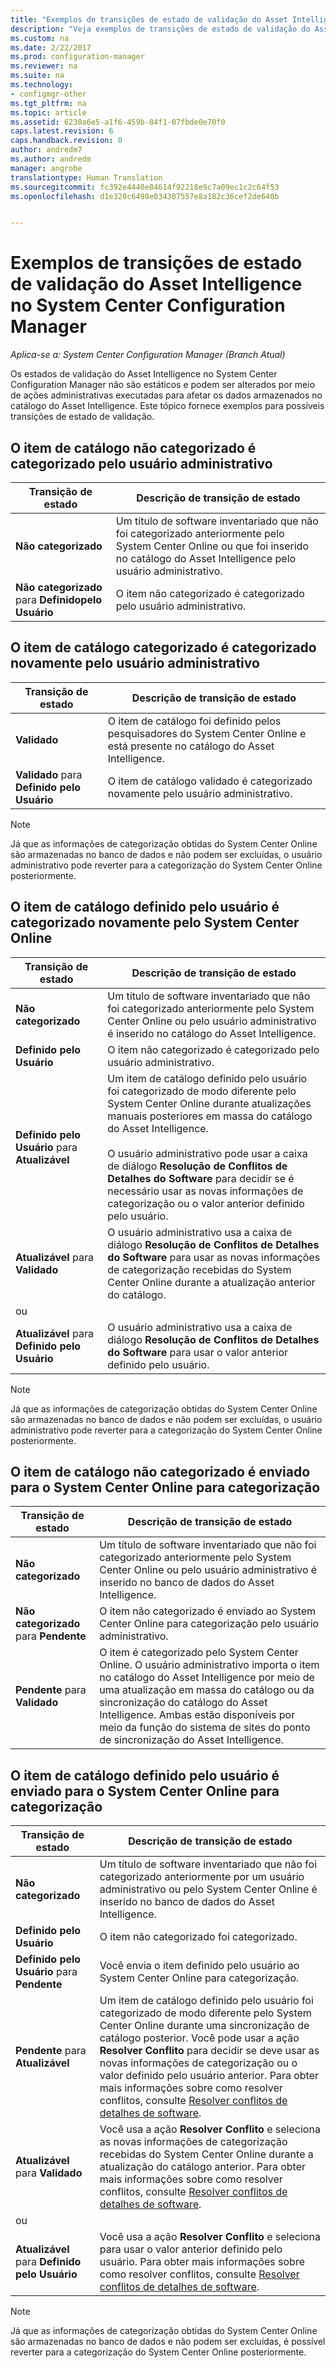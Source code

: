 ```yaml
---
title: "Exemplos de transições de estado de validação do Asset Intelligence | Microsoft Docs"
description: "Veja exemplos de transições de estado de validação do Asset Intelligence no System Center Configuration Manager."
ms.custom: na
ms.date: 2/22/2017
ms.prod: configuration-manager
ms.reviewer: na
ms.suite: na
ms.technology:
- configmgr-other
ms.tgt_pltfrm: na
ms.topic: article
ms.assetid: 6230a6e5-a1f6-459b-84f1-07fbde0e70f0
caps.latest.revision: 6
caps.handback.revision: 0
author: andredm7
ms.author: andredm
manager: angrobe
translationtype: Human Translation
ms.sourcegitcommit: fc392e4440e84614f92218e9c7a09ec1c2c64f53
ms.openlocfilehash: d1e320c6498e034307557e8a182c36cef2de640b


---
```

# <a name="example-validation-state-transitions-for-asset-intelligence-in-system-center-configuration-manager"></a>Exemplos de transições de estado de validação do Asset Intelligence no System Center Configuration Manager

*Aplica-se a: System Center Configuration Manager (Branch Atual)*

Os estados de validação do Asset Intelligence no System Center Configuration Manager não são estáticos e podem ser alterados por meio de ações administrativas executadas para afetar os dados armazenados no catálogo do Asset Intelligence. Este tópico fornece exemplos para possíveis transições de estado de validação.

##  <a name="a-namebkmkuncategorizediscategorizeda-uncategorized-catalog-item-is-categorized-by-the-administrative-user"></a><a name="BKMK_UncategorizedIsCategorized"></a> O item de catálogo não categorizado é categorizado pelo usuário administrativo  

|**Transição de estado**|**Descrição de transição de estado**|  
|--------------------------|--------------------------------------|  
|**Não categorizado**|Um título de software inventariado que não foi categorizado anteriormente pelo System Center Online ou que foi inserido no catálogo do Asset Intelligence pelo usuário administrativo.|  
|**Não categorizado** para **Definidopelo Usuário**|O item não categorizado é categorizado pelo usuário administrativo.|  

##  <a name="a-namebkmkcategorizedisrecategorizeda-categorized-catalog-item-is-recategorized-by-the-administrative-user"></a><a name="BKMK_CategorizedIsReCategorized"></a> O item de catálogo categorizado é categorizado novamente pelo usuário administrativo  

|**Transição de estado**|**Descrição de transição de estado**|  
|--------------------------|--------------------------------------|  
|**Validado**|O item de catálogo foi definido pelos pesquisadores do System Center Online e está presente no catálogo do Asset Intelligence.|  
|**Validado** para **Definido pelo Usuário**|O item de catálogo validado é categorizado novamente pelo usuário administrativo.|  

> [!NOTE]  
>  Já que as informações de categorização obtidas do System Center Online são armazenadas no banco de dados e não podem ser excluídas, o usuário administrativo pode reverter para a categorização do System Center Online posteriormente.  

##  <a name="a-namebkmkuserdefinedisrecategorizeda-user-defined-catalog-item-is-recategorized-by-system-center-online"></a><a name="BKMK_UserDefinedIsRecategorized"></a> O item de catálogo definido pelo usuário é categorizado novamente pelo System Center Online  

|**Transição de estado**|**Descrição de transição de estado**|  
|--------------------------|--------------------------------------|  
|**Não categorizado**|Um título de software inventariado que não foi categorizado anteriormente pelo System Center Online ou pelo usuário administrativo é inserido no catálogo do Asset Intelligence.|  
|**Definido pelo Usuário**|O item não categorizado é categorizado pelo usuário administrativo.|  
|**Definido pelo Usuário** para **Atualizável**|Um item de catálogo definido pelo usuário foi categorizado de modo diferente pelo System Center Online durante atualizações manuais posteriores em massa do catálogo do Asset Intelligence.<br /><br /> O usuário administrativo pode usar a caixa de diálogo **Resolução de Conflitos de Detalhes do Software** para decidir se é necessário usar as novas informações de categorização ou o valor anterior definido pelo usuário.|  
|**Atualizável** para **Validado**|O usuário administrativo usa a caixa de diálogo **Resolução de Conflitos de Detalhes do Software** para usar as novas informações de categorização recebidas do System Center Online durante a atualização anterior do catálogo.|  
|ou||  
|**Atualizável** para **Definido pelo Usuário**|O usuário administrativo usa a caixa de diálogo **Resolução de Conflitos de Detalhes do Software** para usar o valor anterior definido pelo usuário.|  

> [!NOTE]  
>  Já que as informações de categorização obtidas do System Center Online são armazenadas no banco de dados e não podem ser excluídas, o usuário administrativo pode reverter para a categorização do System Center Online posteriormente.  

##  <a name="a-namebkmkuncategorizedissubmitteda-uncategorized-catalog-item-is-submitted-to-system-center-online-for-categorization"></a><a name="BKMK_UncategorizedIsSubmitted"></a> O item de catálogo não categorizado é enviado para o System Center Online para categorização  

|**Transição de estado**|**Descrição de transição de estado**|  
|--------------------------|--------------------------------------|  
|**Não categorizado**|Um título de software inventariado que não foi categorizado anteriormente pelo System Center Online ou pelo usuário administrativo é inserido no banco de dados do Asset Intelligence.|  
|**Não categorizado** para **Pendente**|O item não categorizado é enviado ao System Center Online para categorização pelo usuário administrativo.|  
|**Pendente** para **Validado**|O item é categorizado pelo System Center Online. O usuário administrativo importa o item no catálogo do Asset Intelligence por meio de uma atualização em massa do catálogo ou da sincronização do catálogo do Asset Intelligence. Ambas estão disponíveis por meio da função do sistema de sites do ponto de sincronização do Asset Intelligence.|  

##  <a name="a-namebkmkuserdefinedissubmitteda-user-defined-catalog-item-is-submitted-to-system-center-online-for-categorization"></a><a name="BKMK_UserDefinedIsSubmitted"></a> O item de catálogo definido pelo usuário é enviado para o System Center Online para categorização  

|**Transição de estado**|**Descrição de transição de estado**|  
|--------------------------|--------------------------------------|  
|**Não categorizado**|Um título de software inventariado que não foi categorizado anteriormente por um usuário administrativo ou pelo System Center Online é inserido no banco de dados do Asset Intelligence.|  
|**Definido pelo Usuário**|O item não categorizado foi categorizado.|  
|**Definido pelo Usuário** para **Pendente**|Você envia o item definido pelo usuário ao System Center Online para categorização.|  
|**Pendente** para **Atualizável**|Um item de catálogo definido pelo usuário foi categorizado de modo diferente pelo System Center Online durante uma sincronização de catálogo posterior. Você pode usar a ação **Resolver Conflito** para decidir se deve usar as novas informações de categorização ou o valor definido pelo usuário anterior. Para obter mais informações sobre como resolver conflitos, consulte [Resolver conflitos de detalhes de software](../../../../core/clients/manage/asset-intelligence/operations-for-asset-intelligence.md#BKMK_ResolveSoftwareDetails).|  
|**Atualizável** para **Validado**|Você usa a ação **Resolver Conflito** e seleciona as novas informações de categorização recebidas do System Center Online durante a atualização do catálogo anterior. Para obter mais informações sobre como resolver conflitos, consulte [Resolver conflitos de detalhes de software](../../../../core/clients/manage/asset-intelligence/operations-for-asset-intelligence.md#BKMK_ResolveSoftwareDetails).|  
|ou||  
|**Atualizável** para **Definido pelo Usuário**|Você usa a ação **Resolver Conflito** e seleciona para usar o valor anterior definido pelo usuário. Para obter mais informações sobre como resolver conflitos, consulte [Resolver conflitos de detalhes de software](../../../../core/clients/manage/asset-intelligence/operations-for-asset-intelligence.md#BKMK_ResolveSoftwareDetails).|  

> [!NOTE]  
>  Já que as informações de categorização obtidas do System Center Online são armazenadas no banco de dados e não podem ser excluídas, é possível reverter para a categorização do System Center Online posteriormente.  



<!--HONumber=Dec16_HO3-->


